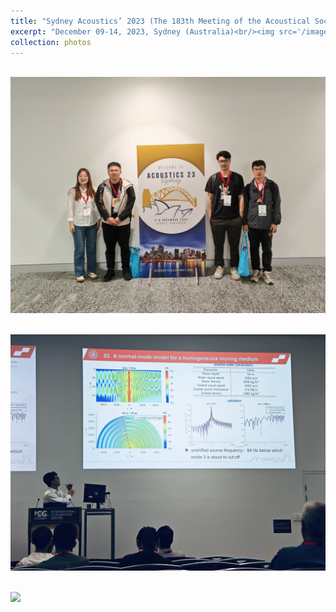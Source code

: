 ```yaml
---
title: "Sydney Acoustics’ 2023 (The 183th Meeting of the Acoustical Society of America)"
excerpt: "December 09-14, 2023, Sydney (Australia)<br/><img src='/images/ASA2023SYD1.jpg'>"
collection: photos
---
```


<br/><img src='/images/ASA2023SYD1.jpg'>

<br/><img src='/images/ASA2023SYD2.jpg'>

<br/><img src='/images/ASA2023SYD3.jpg'>

